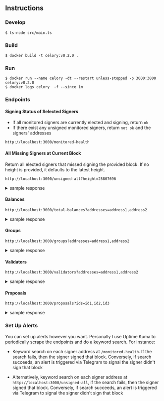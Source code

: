 ## Instructions

### Develop

```
$ ts-node src/main.ts
```

### Build

```
$ docker build -t celory:v0.2.0 .
```

### Run

```
$ docker run --name celory -dt --restart unless-stopped -p 3000:3000 celory:v0.2.0
$ docker logs celory  -f --since 1m
```

### Endpoints

#### Signing Status of Selected Signers

- If all monitored signers are currently elected and signing, return `ok`
- If there exist any unsigned monitored signers, return `not ok` and the signers' addresses

```
http://localhost:3000/monitored-health
```

#### All Missing Signers at Current Block

Return all elected signers that missed signing the provided block. If no height is provided, it defaults to the latest height.

```
http://localhost:3000/unsigned-all?height=25807696
```

<details>

<summary>sample response</summary>

```
{
  "response": [
    "0xa1b2n3",
    "0xa2b1n3",
    "0xa3b1n2"
  ]
}
```

</details>

#### Balances

```
http://localhost:3000/total-balances?addresses=address1,address2
```

<details>

<summary>sample response</summary>

```
[
  {
    "address": "0xa1b2c3",
    "cUSD": 3.671203119475774e+20,
    "CELO": 10e+18,
    "lockedCELO": 1.6081474071783015e+22,
    "pending": 0
  }
]
```

</details>

#### Groups

```
http://localhost:3000/groups?addresses=address1,address2
```

<details>

<summary>sample response</summary>

```
[
  {
    "name": "xxx",
    "address": "0xa1b2n3",
    "isEligible": true,
    "votes": {
      "total": "33986790238763413271873945",
      "active": "2292302637123341327812649",
      "pending": "58000000000000000000",
      "receivable": "6209783760702825668042803"
    },
    "members": [
      {
        "address": "0xa1b2n3",
        "voteSigner": "0xa1b2n3",
        "elected": true,
        "score": "999857935711900000000000"
      },
      {
        "address": "0xa1b2n3",
        "voteSigner": "0xa1b2n3",
        "elected": true,
        "score": "984506022753400000000000"
      }
    ],
    "commission": 0.1,
    "lastSlashed": "0",
    "voteSigner": "0xa1b2n3",
    "domain": "xxx.com"
  }
]
```

</details>

#### Validators

```
http://localhost:3000/validators?addresses=address1,address2
```

<details>

<summary>sample response</summary>

```
[
  {
    "group": {
      "name": "xxx",
      "address": "0xa1b2n3",
      "isEligible": true,
      "votes": {
        "total": "33986790238763413271873945",
        "active": "2292302637123341327812649",
        "pending": "58000000000000000000",
        "receivable": "6209783760702825668042803"
      },
      "members": [
        {
          "address": "0xa1b2n3",
          "voteSigner": "0xa1b2n3",
          "elected": true,
          "score": "999857935711900000000000"
        },
        {
          "address": "0xa1b2n3",
          "voteSigner": "0xa1b2n3",
          "elected": true,
          "score": "984506022753400000000000"
        }
      ],
      "commission": 0.1,
      "lastSlashed": "0",
      "voteSigner": "0xa1b2n3",
      "domain": "xxx.com"
    },
    "address": "0x0EBdCCD9091EFB1243417bDf3aDdd63132962586",
    "voteSigner": "0x19Da3C0D7af94804cDA2948f7634cD8e9510d433",
    "elected": true,
    "score": "999999999991900000000000"
  }
]
```

</details>

#### Proposals

```
http://localhost:3000/proposals?ids=id1,id2,id3
```

<details>

<summary>sample response</summary>

```
[
  {
    "id": "1",
    "status": "Expiration",
    "timespan": "0",
    "title": "0",
    "description": "",
    "proposer": {
      "address": "0x0000000000000000000000000000000000000000",
      "deposit": "0",
      "timestamp": "0"
    },
    "votes": {
      "total": "0",
      "yes": "0",
      "no": "0",
      "abstain": "0"
    },
    "dequeue": {
      "status": "false",
      "index": "",
      "address": "0",
      "timestamp": "0"
    },
    "approved": {
      "status": "false",
      "address": "0",
      "timestamp": "0"
    },
    "executed": {
      "from": "0",
      "timestamp": "0",
      "blockNumber": "0",
      "txHash": "0"
    },
    "upvotes": 0
  }
]
```

</details>

### Set Up Alerts

You can set up alerts however you want. Personally I use Uptime Kuma to periodically scrape the endpoints and do a keyword search. For instance:

- Keyword search on each signer address at `/monitored-health`. If the search fails, then the signer signed that block. Conversely, if search succeeds, an alert is triggered via Telegram to signal the signer didn't sign that block

- Alternatively, keyword search on each signer address at `http://localhost:3000/unsigned-all`, if the search fails, then the signer signed that block. Conversely, if search succeeds, an alert is triggered via Telegram to signal the signer didn't sign that block
